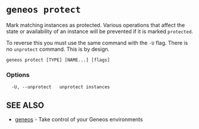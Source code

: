 # `geneos protect`

Mark matching instances as protected. Various operations that affect the state or availability of an instance will be prevented if it is marked `protected`.

To reverse this you must use the same command with the `-U` flag. There is no `unprotect` command. This is by design.

```text
geneos protect [TYPE] [NAME...] [flags]
```

### Options

```text
  -U, --unprotect   unprotect instances
```

## SEE ALSO

* [geneos](geneos.md)	 - Take control of your Geneos environments
